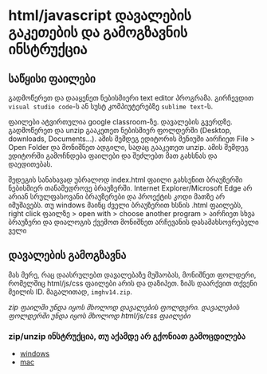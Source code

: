 # html/javascript დავალების გაკეთების და გამოგზავნის ინსტრუქცია

## საწყისი ფაილები
 
გადმოწერეთ და დააყენეთ ნებისმიერი text editor პროგრამა. გირჩევდით `visual studio code`-ს ან სუსტ კომპიუტერებზე `sublime text`-ს.

ფაილები ატვირთულია google classroom-ზე. დავალების გვერდზე. გადმოწერეთ და unzip გააკეთეთ ნებისმიერ ფოლდერში (Desktop, downloads, Documents...). ამის შემდეგ ედიტორის მენიუში აირჩიეთ File > Open Folder და მონიშნეთ ადგილი, სადაც გააკეთეთ unzip. ამის შემდეგ ედიტორში გამოჩნდება ფაილები და შეძლებთ მათ გახსნას და დაედითებას. 

შედეგის სანახავად უბრალოდ index.html ფაილი გახსენით ბრაუზერში ნებისმიერ თანამედროვე ბრაუზერში. Internet Explorer/Microsoft Edge არ არიან სრულფასოვანი ბრაუზერები და პროექტის კოდი მათზე არ იმუშავებს. თუ windows მაინც ძველი ბრაუზერით ხსნის .html ფაილებს, right click ფაილზე > open with > choose another program > აირჩიეთ სხვა ბრაუზერი და დიალოგის ქვემოთ მონიშნეთ არჩევანის დასამახსოვრებელი ველი

## დავალების გამოგზავნა
მას მერე, რაც დაასრულებთ დავალებაზე მუშაობას, მონიშნეთ ფოლდერი, რომელშიც html/js/css ფაილები არის და დაზიპეთ. ზიპს დაარქვით თქვენი მეილის ID. მაგალითად, `imghv14.zip`.

*zip ფაილში უნდა იყოს მხოლოდ დავალების ფოლდერი. დავალების ფოლდერში უნდა იყოს მხოლოდ html/js/css ფაილები*

### zip/unzip ინსტრუქცია, თუ აქამდე არ გქონიათ გამოცდილება
- [windows](https://support.microsoft.com/en-us/help/4028088/windows-zip-and-unzip-files)
- [mac](https://www.youtube.com/watch?v=nkVrfMfkYdw)
